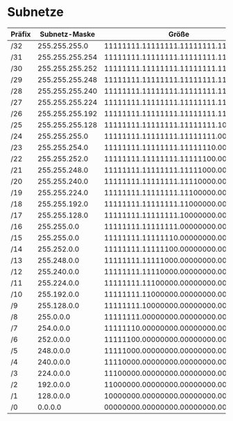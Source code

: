 # Subnetze

|Präfix|Subnetz-Maske|Größe|Kommentar
| -- | -- | -- | -- |
| /32 | 255.255.255.0 | 11111111.11111111.11111111.11111111 | 1 ||
| /31 | 255.255.255.254 | 11111111.11111111.11111111.11111110 | 2 ||
| /30 | 255.255.255.252 | 11111111.11111111.11111111.11111100 | 4 ||
| /29 | 255.255.255.248 | 11111111.11111111.11111111.11111000 | 8 ||
| /28 | 255.255.255.240 | 11111111.11111111.11111111.11110000 | 16 ||
| /27 | 255.255.255.224 | 11111111.11111111.11111111.11100000 | 32 ||
| /26 | 255.255.255.192 | 11111111.11111111.11111111.11000000 | 64 ||
| /25 | 255.255.255.128 | 11111111.11111111.11111111.10000000 | 128 ||
| /24 | 255.255.255.0 | 11111111.11111111.11111111.00000000 | 256 | Class C-Netz |
| /23 | 255.255.254.0 | 11111111.11111111.11111110.00000000 | 512 ||
| /22 | 255.255.252.0 | 11111111.11111111.11111100.00000000 | 1.024 ||
| /21 | 255.255.248.0 | 11111111.11111111.11111000.00000000 | 2.048 ||
| /20 | 255.255.240.0 | 11111111.11111111.11110000.00000000 | 4.096 ||
| /19 | 255.255.224.0 | 11111111.11111111.11100000.00000000 | 8.192 ||
| /18 | 255.255.192.0 | 11111111.11111111.11000000.00000000 | 16.384 ||
| /17 | 255.255.128.0 | 11111111.11111111.10000000.00000000 | 32.768 ||
| /16 | 255.255.0.0 | 11111111.11111111.00000000.00000000 | 65.536 | Class B-Netz |
| /15 | 255.255.0.0 | 11111111.11111110.00000000.00000000 | 131.072 ||
| /14 | 255.252.0.0 | 11111111.11111100.00000000.00000000 | 262.144 ||
| /13 | 255.248.0.0 | 11111111.11111000.00000000.00000000 | 524.288 ||
| /12 | 255.240.0.0 | 11111111.11110000.00000000.00000000 | 104.8576 ||
| /11 | 255.224.0.0 | 11111111.11100000.00000000.00000000 | 209.7152 ||
| /10 | 255.192.0.0 | 11111111.11000000.00000000.00000000 | 4.194.304 ||
| /9 | 255.128.0.0 | 11111111.10000000.00000000.00000000 | 8.388.608 ||
| /8 | 255.0.0.0 | 11111111.00000000.00000000.00000000 | 16.777.216 | Class A-Netz |
| /7 | 254.0.0.0 | 11111110.00000000.00000000.00000000 | 33.554.428 ||
| /6 | 252.0.0.0 | 11111100.00000000.00000000.00000000 | 67.108.856 ||
| /5 | 248.0.0.0 | 11111000.00000000.00000000.00000000 | 134.217.712 ||
| /4 | 240.0.0.0 | 11110000.00000000.00000000.00000000 | 268.435.424 ||
| /3 | 224.0.0.0 | 11100000.00000000.00000000.00000000 | 536.870.848 ||
| /2 | 192.0.0.0 | 11000000.00000000.00000000.00000000 | 1.073.741.696 ||
| /1 | 128.0.0.0 | 10000000.00000000.00000000.00000000 | 2.147.483.392 || 
| /0 | 0.0.0.0 | 00000000.00000000.00000000.00000000 | 4.294.966.784 ||
